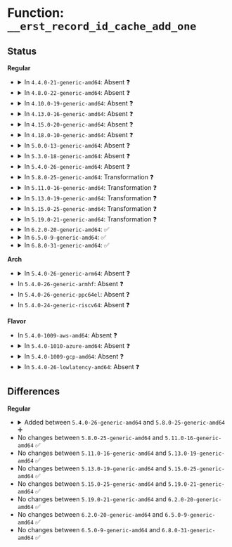 # Function: <code>__erst_record_id_cache_add_one</code>

## Status
<b>Regular</b>
<ul>
<li>
<details>
<summary>In <code>4.4.0-21-generic-amd64</code>: Absent ❓</summary>

```json
{
  "name": "__erst_record_id_cache_add_one",
  "collision_type": "Unique Static",
  "inline_type": "Full",
  "funcs": [
    {
      "addr": 18446744071583777437,
      "name": "__erst_record_id_cache_add_one",
      "external": false,
      "loc": "drivers/acpi/apei/erst.c:481",
      "file": "drivers/acpi/apei/erst.c",
      "inline": "not declared, inlined",
      "caller_inline": [
        "drivers/acpi/apei/erst.c:erst_get_record_id_next"
      ],
      "caller_func": []
    }
  ],
  "symbols": []
}
```
</details>
</li>
<li>
<details>
<summary>In <code>4.8.0-22-generic-amd64</code>: Absent ❓</summary>

```json
{
  "name": "__erst_record_id_cache_add_one",
  "collision_type": "Unique Static",
  "inline_type": "Full",
  "funcs": [
    {
      "addr": 18446744071584103492,
      "name": "__erst_record_id_cache_add_one",
      "external": false,
      "loc": "drivers/acpi/apei/erst.c:482",
      "file": "drivers/acpi/apei/erst.c",
      "inline": "not declared, inlined",
      "caller_inline": [
        "drivers/acpi/apei/erst.c:erst_get_record_id_next"
      ],
      "caller_func": []
    }
  ],
  "symbols": []
}
```
</details>
</li>
<li>
<details>
<summary>In <code>4.10.0-19-generic-amd64</code>: Absent ❓</summary>

```json
{
  "name": "__erst_record_id_cache_add_one",
  "collision_type": "Unique Static",
  "inline_type": "Full",
  "funcs": [
    {
      "addr": 18446744071584251444,
      "name": "__erst_record_id_cache_add_one",
      "external": false,
      "loc": "drivers/acpi/apei/erst.c:482",
      "file": "drivers/acpi/apei/erst.c",
      "inline": "not declared, inlined",
      "caller_inline": [
        "drivers/acpi/apei/erst.c:erst_get_record_id_next"
      ],
      "caller_func": []
    }
  ],
  "symbols": []
}
```
</details>
</li>
<li>
<details>
<summary>In <code>4.13.0-16-generic-amd64</code>: Absent ❓</summary>

```json
{
  "name": "__erst_record_id_cache_add_one",
  "collision_type": "Unique Static",
  "inline_type": "Full",
  "funcs": [
    {
      "addr": 18446744071584329048,
      "name": "__erst_record_id_cache_add_one",
      "external": false,
      "loc": "drivers/acpi/apei/erst.c:482",
      "file": "drivers/acpi/apei/erst.c",
      "inline": "not declared, inlined",
      "caller_inline": [
        "drivers/acpi/apei/erst.c:erst_get_record_id_next"
      ],
      "caller_func": []
    }
  ],
  "symbols": []
}
```
</details>
</li>
<li>
<details>
<summary>In <code>4.15.0-20-generic-amd64</code>: Absent ❓</summary>

```json
{
  "name": "__erst_record_id_cache_add_one",
  "collision_type": "Unique Static",
  "inline_type": "Full",
  "funcs": [
    {
      "addr": 18446744071584733368,
      "name": "__erst_record_id_cache_add_one",
      "external": false,
      "loc": "drivers/acpi/apei/erst.c:482",
      "file": "drivers/acpi/apei/erst.c",
      "inline": "not declared, inlined",
      "caller_inline": [
        "drivers/acpi/apei/erst.c:erst_get_record_id_next"
      ],
      "caller_func": []
    }
  ],
  "symbols": []
}
```
</details>
</li>
<li>
<details>
<summary>In <code>4.18.0-10-generic-amd64</code>: Absent ❓</summary>

```json
{
  "name": "__erst_record_id_cache_add_one",
  "collision_type": "Unique Static",
  "inline_type": "Full",
  "funcs": [
    {
      "addr": 0,
      "name": "__erst_record_id_cache_add_one",
      "external": false,
      "loc": "drivers/acpi/apei/erst.c:482",
      "file": "drivers/acpi/apei/erst.c",
      "inline": "not declared, inlined",
      "caller_inline": [
        "drivers/acpi/apei/erst.c:erst_get_record_id_next"
      ],
      "caller_func": []
    }
  ],
  "symbols": []
}
```
</details>
</li>
<li>
<details>
<summary>In <code>5.0.0-13-generic-amd64</code>: Absent ❓</summary>

```json
{
  "name": "__erst_record_id_cache_add_one",
  "collision_type": "Unique Static",
  "inline_type": "Full",
  "funcs": [
    {
      "addr": 0,
      "name": "__erst_record_id_cache_add_one",
      "external": false,
      "loc": "drivers/acpi/apei/erst.c:482",
      "file": "drivers/acpi/apei/erst.c",
      "inline": "not declared, inlined",
      "caller_inline": [
        "drivers/acpi/apei/erst.c:erst_get_record_id_next"
      ],
      "caller_func": []
    }
  ],
  "symbols": []
}
```
</details>
</li>
<li>
<details>
<summary>In <code>5.3.0-18-generic-amd64</code>: Absent ❓</summary>

```json
{
  "name": "__erst_record_id_cache_add_one",
  "collision_type": "Unique Static",
  "inline_type": "Full",
  "funcs": [
    {
      "addr": 0,
      "name": "__erst_record_id_cache_add_one",
      "external": false,
      "loc": "drivers/acpi/apei/erst.c:474",
      "file": "drivers/acpi/apei/erst.c",
      "inline": "not declared, inlined",
      "caller_inline": [
        "drivers/acpi/apei/erst.c:erst_get_record_id_next"
      ],
      "caller_func": []
    }
  ],
  "symbols": []
}
```
</details>
</li>
<li>
<details>
<summary>In <code>5.4.0-26-generic-amd64</code>: Absent ❓</summary>

```json
{
  "name": "__erst_record_id_cache_add_one",
  "collision_type": "Unique Static",
  "inline_type": "Full",
  "funcs": [
    {
      "addr": 0,
      "name": "__erst_record_id_cache_add_one",
      "external": false,
      "loc": "drivers/acpi/apei/erst.c:474",
      "file": "drivers/acpi/apei/erst.c",
      "inline": "not declared, inlined",
      "caller_inline": [
        "drivers/acpi/apei/erst.c:erst_get_record_id_next"
      ],
      "caller_func": []
    }
  ],
  "symbols": []
}
```
</details>
</li>
<li>
<details>
<summary>In <code>5.8.0-25-generic-amd64</code>: Transformation ❓</summary>

```c
int __erst_record_id_cache_add_one()
```

```json
{
  "name": "__erst_record_id_cache_add_one",
  "collision_type": "Unique Static",
  "inline_type": "No",
  "funcs": [
    {
      "addr": 0,
      "name": "__erst_record_id_cache_add_one",
      "external": false,
      "loc": "drivers/acpi/apei/erst.c:474",
      "file": "drivers/acpi/apei/erst.c",
      "inline": "seen, unknown",
      "caller_inline": [],
      "caller_func": [
        "drivers/acpi/apei/erst.c:erst_get_record_id_next"
      ]
    }
  ],
  "symbols": [
    {
      "addr": 18446744071586118192,
      "name": "__erst_record_id_cache_add_one",
      "section": ".text",
      "bind": "STB_LOCAL",
      "size": 485
    },
    {
      "addr": 18446744071586122482,
      "name": "__erst_record_id_cache_add_one.cold",
      "section": ".text",
      "bind": "STB_LOCAL",
      "size": 17
    }
  ]
}
```
</details>
</li>
<li>
<details>
<summary>In <code>5.11.0-16-generic-amd64</code>: Transformation ❓</summary>

```c
int __erst_record_id_cache_add_one()
```

```json
{
  "name": "__erst_record_id_cache_add_one",
  "collision_type": "Unique Static",
  "inline_type": "No",
  "funcs": [
    {
      "addr": 0,
      "name": "__erst_record_id_cache_add_one",
      "external": false,
      "loc": "drivers/acpi/apei/erst.c:474",
      "file": "drivers/acpi/apei/erst.c",
      "inline": "seen, unknown",
      "caller_inline": [],
      "caller_func": [
        "drivers/acpi/apei/erst.c:erst_get_record_id_next"
      ]
    }
  ],
  "symbols": [
    {
      "addr": 18446744071586237968,
      "name": "__erst_record_id_cache_add_one",
      "section": ".text",
      "bind": "STB_LOCAL",
      "size": 485
    },
    {
      "addr": 18446744071591441980,
      "name": "__erst_record_id_cache_add_one.cold",
      "section": ".text",
      "bind": "STB_LOCAL",
      "size": 17
    }
  ]
}
```
</details>
</li>
<li>
<details>
<summary>In <code>5.13.0-19-generic-amd64</code>: Transformation ❓</summary>

```c
int __erst_record_id_cache_add_one()
```

```json
{
  "name": "__erst_record_id_cache_add_one",
  "collision_type": "Unique Static",
  "inline_type": "No",
  "funcs": [
    {
      "addr": 0,
      "name": "__erst_record_id_cache_add_one",
      "external": false,
      "loc": "drivers/acpi/apei/erst.c:474",
      "file": "drivers/acpi/apei/erst.c",
      "inline": "seen, unknown",
      "caller_inline": [],
      "caller_func": [
        "drivers/acpi/apei/erst.c:erst_get_record_id_next"
      ]
    }
  ],
  "symbols": [
    {
      "addr": 18446744071586112624,
      "name": "__erst_record_id_cache_add_one",
      "section": ".text",
      "bind": "STB_LOCAL",
      "size": 480
    },
    {
      "addr": 18446744071591383083,
      "name": "__erst_record_id_cache_add_one.cold",
      "section": ".text",
      "bind": "STB_LOCAL",
      "size": 17
    }
  ]
}
```
</details>
</li>
<li>
<details>
<summary>In <code>5.15.0-25-generic-amd64</code>: Transformation ❓</summary>

```c
int __erst_record_id_cache_add_one()
```

```json
{
  "name": "__erst_record_id_cache_add_one",
  "collision_type": "Unique Static",
  "inline_type": "No",
  "funcs": [
    {
      "addr": 0,
      "name": "__erst_record_id_cache_add_one",
      "external": false,
      "loc": "drivers/acpi/apei/erst.c:474",
      "file": "drivers/acpi/apei/erst.c",
      "inline": "seen, unknown",
      "caller_inline": [],
      "caller_func": [
        "drivers/acpi/apei/erst.c:erst_get_record_id_next"
      ]
    }
  ],
  "symbols": [
    {
      "addr": 18446744071586612560,
      "name": "__erst_record_id_cache_add_one",
      "section": ".text",
      "bind": "STB_LOCAL",
      "size": 480
    },
    {
      "addr": 18446744071592420399,
      "name": "__erst_record_id_cache_add_one.cold",
      "section": ".text",
      "bind": "STB_LOCAL",
      "size": 17
    }
  ]
}
```
</details>
</li>
<li>
<details>
<summary>In <code>5.19.0-21-generic-amd64</code>: Transformation ❓</summary>

```c
int __erst_record_id_cache_add_one()
```

```json
{
  "name": "__erst_record_id_cache_add_one",
  "collision_type": "Unique Static",
  "inline_type": "No",
  "funcs": [
    {
      "addr": 0,
      "name": "__erst_record_id_cache_add_one",
      "external": false,
      "loc": "drivers/acpi/apei/erst.c:474",
      "file": "drivers/acpi/apei/erst.c",
      "inline": "seen, unknown",
      "caller_inline": [],
      "caller_func": [
        "drivers/acpi/apei/erst.c:erst_get_record_id_next"
      ]
    }
  ],
  "symbols": [
    {
      "addr": 18446744071587876176,
      "name": "__erst_record_id_cache_add_one",
      "section": ".text",
      "bind": "STB_LOCAL",
      "size": 524
    },
    {
      "addr": 18446744071594288551,
      "name": "__erst_record_id_cache_add_one.cold",
      "section": ".text",
      "bind": "STB_LOCAL",
      "size": 17
    }
  ]
}
```
</details>
</li>
<li>
<details>
<summary>In <code>6.2.0-20-generic-amd64</code>: ✅</summary>

```c
int __erst_record_id_cache_add_one()
```

```json
{
  "name": "__erst_record_id_cache_add_one",
  "collision_type": "Unique Static",
  "inline_type": "No",
  "funcs": [
    {
      "addr": 18446744071589222880,
      "name": "__erst_record_id_cache_add_one",
      "external": false,
      "loc": "drivers/acpi/apei/erst.c:474",
      "file": "drivers/acpi/apei/erst.c",
      "inline": "seen, unknown",
      "caller_inline": [],
      "caller_func": [
        "drivers/acpi/apei/erst.c:erst_get_record_id_next"
      ]
    }
  ],
  "symbols": [
    {
      "addr": 18446744071589222880,
      "name": "__erst_record_id_cache_add_one",
      "section": ".text",
      "bind": "STB_LOCAL",
      "size": 534
    }
  ]
}
```
</details>
</li>
<li>
<details>
<summary>In <code>6.5.0-9-generic-amd64</code>: ✅</summary>

```c
int __erst_record_id_cache_add_one()
```

```json
{
  "name": "__erst_record_id_cache_add_one",
  "collision_type": "Unique Static",
  "inline_type": "No",
  "funcs": [
    {
      "addr": 18446744071589519376,
      "name": "__erst_record_id_cache_add_one",
      "external": false,
      "loc": "drivers/acpi/apei/erst.c:474",
      "file": "drivers/acpi/apei/erst.c",
      "inline": "seen, unknown",
      "caller_inline": [],
      "caller_func": [
        "drivers/acpi/apei/erst.c:erst_get_record_id_next"
      ]
    }
  ],
  "symbols": [
    {
      "addr": 18446744071589519376,
      "name": "__erst_record_id_cache_add_one",
      "section": ".text",
      "bind": "STB_LOCAL",
      "size": 578
    }
  ]
}
```
</details>
</li>
<li>
<details>
<summary>In <code>6.8.0-31-generic-amd64</code>: ✅</summary>

```c
int __erst_record_id_cache_add_one()
```

```json
{
  "name": "__erst_record_id_cache_add_one",
  "collision_type": "Unique Static",
  "inline_type": "No",
  "funcs": [
    {
      "addr": 18446744071589827200,
      "name": "__erst_record_id_cache_add_one",
      "external": false,
      "loc": "drivers/acpi/apei/erst.c:501",
      "file": "drivers/acpi/apei/erst.c",
      "inline": "seen, unknown",
      "caller_inline": [],
      "caller_func": [
        "drivers/acpi/apei/erst.c:erst_get_record_id_next"
      ]
    }
  ],
  "symbols": [
    {
      "addr": 18446744071589827200,
      "name": "__erst_record_id_cache_add_one",
      "section": ".text",
      "bind": "STB_LOCAL",
      "size": 578
    }
  ]
}
```
</details>
</li>
</ul>
<b>Arch</b>
<ul>
<li>
<details>
<summary>In <code>5.4.0-26-generic-arm64</code>: Absent ❓</summary>

```json
{
  "name": "__erst_record_id_cache_add_one",
  "collision_type": "Unique Static",
  "inline_type": "Full",
  "funcs": [
    {
      "addr": 0,
      "name": "__erst_record_id_cache_add_one",
      "external": false,
      "loc": "drivers/acpi/apei/erst.c:474",
      "file": "drivers/acpi/apei/erst.c",
      "inline": "not declared, inlined",
      "caller_inline": [
        "drivers/acpi/apei/erst.c:erst_get_record_id_next"
      ],
      "caller_func": []
    }
  ],
  "symbols": []
}
```
</details>
</li>
<li>
In <code>5.4.0-26-generic-armhf</code>: Absent ❓
</li>
<li>
In <code>5.4.0-26-generic-ppc64el</code>: Absent ❓
</li>
<li>
In <code>5.4.0-24-generic-riscv64</code>: Absent ❓
</li>
</ul>
<b>Flavor</b>
<ul>
<li>
In <code>5.4.0-1009-aws-amd64</code>: Absent ❓
</li>
<li>
<details>
<summary>In <code>5.4.0-1010-azure-amd64</code>: Absent ❓</summary>

```json
{
  "name": "__erst_record_id_cache_add_one",
  "collision_type": "Unique Static",
  "inline_type": "Full",
  "funcs": [
    {
      "addr": 0,
      "name": "__erst_record_id_cache_add_one",
      "external": false,
      "loc": "drivers/acpi/apei/erst.c:474",
      "file": "drivers/acpi/apei/erst.c",
      "inline": "not declared, inlined",
      "caller_inline": [
        "drivers/acpi/apei/erst.c:erst_get_record_id_next"
      ],
      "caller_func": []
    }
  ],
  "symbols": []
}
```
</details>
</li>
<li>
<details>
<summary>In <code>5.4.0-1009-gcp-amd64</code>: Absent ❓</summary>

```json
{
  "name": "__erst_record_id_cache_add_one",
  "collision_type": "Unique Static",
  "inline_type": "Full",
  "funcs": [
    {
      "addr": 0,
      "name": "__erst_record_id_cache_add_one",
      "external": false,
      "loc": "drivers/acpi/apei/erst.c:474",
      "file": "drivers/acpi/apei/erst.c",
      "inline": "not declared, inlined",
      "caller_inline": [
        "drivers/acpi/apei/erst.c:erst_get_record_id_next"
      ],
      "caller_func": []
    }
  ],
  "symbols": []
}
```
</details>
</li>
<li>
<details>
<summary>In <code>5.4.0-26-lowlatency-amd64</code>: Absent ❓</summary>

```json
{
  "name": "__erst_record_id_cache_add_one",
  "collision_type": "Unique Static",
  "inline_type": "Full",
  "funcs": [
    {
      "addr": 0,
      "name": "__erst_record_id_cache_add_one",
      "external": false,
      "loc": "drivers/acpi/apei/erst.c:474",
      "file": "drivers/acpi/apei/erst.c",
      "inline": "not declared, inlined",
      "caller_inline": [
        "drivers/acpi/apei/erst.c:erst_get_record_id_next"
      ],
      "caller_func": []
    }
  ],
  "symbols": []
}
```
</details>
</li>
</ul>

## Differences
<b>Regular</b>
<ul>
<li>
<details>
<summary>Added between <code>5.4.0-26-generic-amd64</code> and <code>5.8.0-25-generic-amd64</code> ➕</summary>

```c
int __erst_record_id_cache_add_one()
```
</details>
</li>
<li>
No changes between <code>5.8.0-25-generic-amd64</code> and <code>5.11.0-16-generic-amd64</code> ✅
</li>
<li>
No changes between <code>5.11.0-16-generic-amd64</code> and <code>5.13.0-19-generic-amd64</code> ✅
</li>
<li>
No changes between <code>5.13.0-19-generic-amd64</code> and <code>5.15.0-25-generic-amd64</code> ✅
</li>
<li>
No changes between <code>5.15.0-25-generic-amd64</code> and <code>5.19.0-21-generic-amd64</code> ✅
</li>
<li>
No changes between <code>5.19.0-21-generic-amd64</code> and <code>6.2.0-20-generic-amd64</code> ✅
</li>
<li>
No changes between <code>6.2.0-20-generic-amd64</code> and <code>6.5.0-9-generic-amd64</code> ✅
</li>
<li>
No changes between <code>6.5.0-9-generic-amd64</code> and <code>6.8.0-31-generic-amd64</code> ✅
</li>
</ul>
